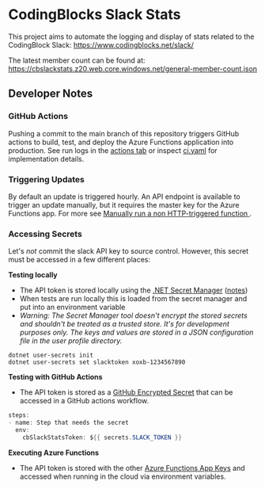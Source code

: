 # CodingBlocks Slack Stats

This project aims to automate the logging and display of stats related to the CodingBlock Slack: https://www.codingblocks.net/slack/

The latest member count can be found at: https://cbslackstats.z20.web.core.windows.net/general-member-count.json

## Developer Notes

### GitHub Actions

Pushing a commit to the main branch of this repository triggers GitHub actions to build, test, and deploy the Azure Functions application into production. See run logs in the [actions tab](https://github.com/swharden/cb-slack-stats/actions) or inspect [ci.yaml](.github/workflows/ci.yaml) for implementation details.

### Triggering Updates

By default an update is triggered hourly. An API endpoint is available to trigger an update manually, but it requires the master key for the Azure Functions app. For more see [Manually run a non HTTP-triggered function
](https://docs.microsoft.com/en-us/azure/azure-functions/functions-manually-run-non-http).

### Accessing Secrets
Let's _not_ commit the slack API key to source control. However, this secret must be accessed in a few different places:

**Testing locally**
* The API token is stored locally using the [.NET Secret Manager](https://docs.microsoft.com/en-us/aspnet/core/security/app-secrets?view=aspnetcore-6.0&tabs=windows#secret-manager) ([notes](https://swharden.com/blog/2021-10-09-console-secrets/))
* When tests are run locally this is loaded from the secret manager and put into an environment variable
* _Warning: The Secret Manager tool doesn't encrypt the stored secrets and shouldn't be treated as a trusted store. It's for development purposes only. The keys and values are stored in a JSON configuration file in the user profile directory._

```
dotnet user-secrets init
dotnet user-secrets set slacktoken xoxb-1234567890
```

**Testing with GitHub Actions**
  * The API token is stored as a [GitHub Encrypted Secret](https://docs.github.com/en/actions/security-guides/encrypted-secrets) that can be accessed in a GitHub actions workflow.

  ```cs
  steps:
  - name: Step that needs the secret
    env:
      cbSlackStatsToken: ${{ secrets.SLACK_TOKEN }}
  ```

**Executing Azure Functions**
  * The API token is stored with the other [Azure Functions App Keys](https://docs.microsoft.com/en-us/azure/azure-functions/security-concepts) and accessed when running in the cloud via environment variables.